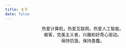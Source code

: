 ```yaml
---
title: 关于
date: false
---
```


<center>热爱计算机，热爱互联网，热爱人工智能。</center>

<center>极客，完美主义者，兴趣和好奇心驱动。</center>

<center>保持饥饿，保持愚蠢。</center>

